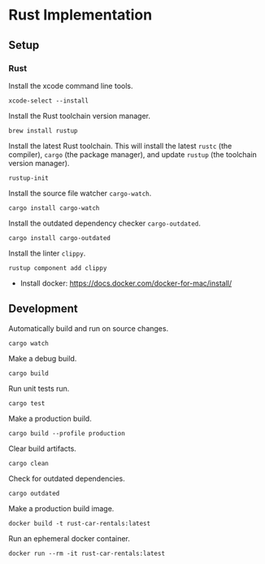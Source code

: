 # Rust Implementation

## Setup

### Rust

Install the xcode command line tools.

    xcode-select --install


Install the Rust toolchain version manager.

    brew install rustup


Install the latest Rust toolchain. This will install the latest `rustc` (the compiler), `cargo` (the package manager), and  update `rustup` (the toolchain version manager).

    rustup-init


Install the source file watcher `cargo-watch`.

    cargo install cargo-watch


Install the outdated dependency checker `cargo-outdated`.

    cargo install cargo-outdated


Install the linter `clippy`.

    rustup component add clippy

- Install docker: https://docs.docker.com/docker-for-mac/install/

## Development
Automatically build and run on source changes.

    cargo watch

Make a debug build.

    cargo build

Run unit tests run.

    cargo test

Make a production build.

    cargo build --profile production

Clear build artifacts.

    cargo clean

Check for outdated dependencies.

    cargo outdated

Make a production build image.

    docker build -t rust-car-rentals:latest

Run an ephemeral docker container.

    docker run --rm -it rust-car-rentals:latest
